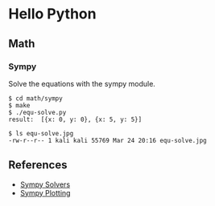 
# Hello Python

## Math

### Sympy

Solve the equations with the sympy module.

    $ cd math/sympy
    $ make
    $ ./equ-solve.py
    result:  [{x: 0, y: 0}, {x: 5, y: 5}]

    $ ls equ-solve.jpg
    -rw-r--r-- 1 kali kali 55769 Mar 24 20:16 equ-solve.jpg

## References

* [Sympy Solvers](https://docs.sympy.org/latest/tutorial/solvers.html)
* [Sympy Plotting](https://docs.sympy.org/latest/modules/plotting.html)
